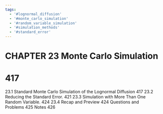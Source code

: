 ```yaml
---
tags:
  - '#lognormal_diffusion'
  - '#monte_carlo_simulation'
  - '#random_variable_simulation'
  - '#simulation_methods'
  - '#standard_error'
---
```

# CHAPTER 23 Monte Carlo Simulation

# 417

23.1 Standard Monte Carlo Simulation of the Lognormal Diffusion 417
23.2 Reducing the Standard Error. 421
23.3 Simulation with More Than One Random Variable. 424
23.4 Recap and Preview 424
Questions and Problems 425
Notes 426
